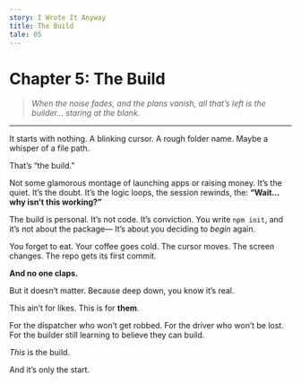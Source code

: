 ```yaml
---
story: I Wrote It Anyway
title: The Build
tale: 05
---
```


# Chapter 5: The Build

> *When the noise fades, and the plans vanish, all that’s left is the builder... staring at the blank.*

---

It starts with nothing.
A blinking cursor.
A rough folder name.
Maybe a whisper of a file path.

That’s “the build.”

Not some glamorous montage of launching apps or raising money.
It’s the quiet.
It’s the doubt.
It’s the logic loops, the session rewinds, the:
**“Wait… why isn’t this working?”**

The build is personal.
It’s not code.
It’s conviction.
You write `npm init`, and it’s not about the package—
It’s about you deciding to _begin_ again.

You forget to eat.
Your coffee goes cold.
The cursor moves.
The screen changes.
The repo gets its first commit.

**And no one claps.**

But it doesn’t matter.
Because deep down,
you know it’s real.

This ain’t for likes.
This is for **them**.

For the dispatcher who won’t get robbed.
For the driver who won’t be lost.
For the builder still learning to believe they can build.

_This_ is the build.

And it’s only the start.

